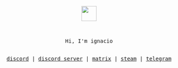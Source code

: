<p align="center">
	<img width="40" src="https://github.githubassets.com/images/spinners/octocat-spinner-64.gif">
</p>

 </br>
<p align="center">
<samp>
Hi, I'm ignacio
</samp>
</br></br>
</p>
<samp>
<p align="center">
<a href="https://discord.com/users/883329546517110876">discord</a> | <a href="">discord server</a> | <a href="https://github.com/uhIgnacio/uhIgnacio/blob/main/matrix.txt?raw=true">matrix</a> | <a href="https://steamcommunity.com/id/nulIed">steam</a> | <a href="https://t.me/SerialNumbers">telegram</a>
</p>
